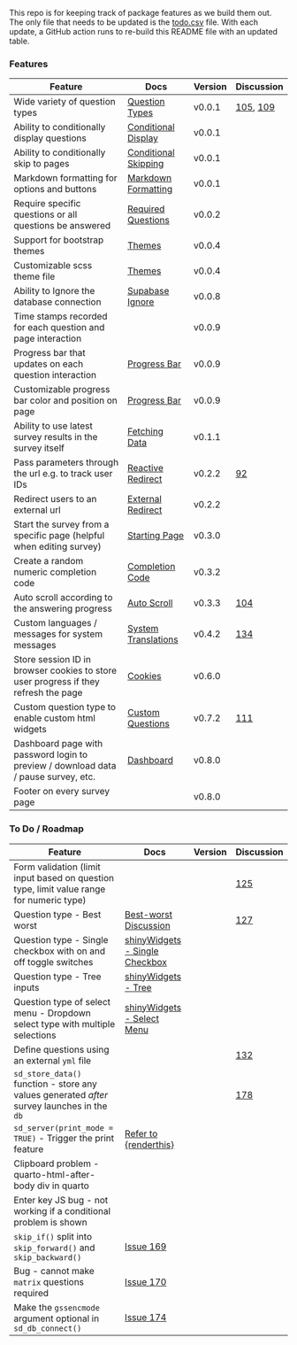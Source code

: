 
<!-- README.md is generated from README.Rmd. Please edit this file -->

This repo is for keeping track of package features as we build them out.
The only file that needs to be updated is the
[todo.csv](https://github.com/surveydown-dev/todo/blob/main/todo.csv)
file. With each update, a GitHub action runs to re-build this README
file with an updated table.

### Features

| Feature                                                                             | Docs                                                                                                         | Version | Discussion                                                                                                                   |
|-------------------------------------------------------------------------------------|--------------------------------------------------------------------------------------------------------------|---------|------------------------------------------------------------------------------------------------------------------------------|
| Wide variety of question types                                                      | [Question Types](https://surveydown.org/manuals/question-types)                                              | v0.0.1  | [105](https://github.com/orgs/surveydown-dev/discussions/105), [109](https://github.com/orgs/surveydown-dev/discussions/109) |
| Ability to conditionally display questions                                          | [Conditional Display](https://surveydown.org/manuals/conditional-control#conditional-display)                | v0.0.1  |                                                                                                                              |
| Ability to conditionally skip to pages                                              | [Conditional Skipping](https://surveydown.org/manuals/conditional-control#conditional-skipping)              | v0.0.1  |                                                                                                                              |
| Markdown formatting for options and buttons                                         | [Markdown Formatting](https://surveydown.org/manuals/question-formatting#markdown-formatting)                | v0.0.1  |                                                                                                                              |
| Require specific questions or all questions be answered                             | [Required Questions](https://surveydown.org/manuals/server-options#required-questions)                       | v0.0.2  |                                                                                                                              |
| Support for bootstrap themes                                                        | [Themes](https://surveydown.org/manuals/survey-components#changing-the-look-and-feel)                        | v0.0.4  |                                                                                                                              |
| Customizable scss theme file                                                        | [Themes](https://surveydown.org/manuals/survey-components#changing-the-look-and-feel)                        | v0.0.4  |                                                                                                                              |
| Ability to Ignore the database connection                                           | [Supabase Ignore](https://surveydown.org/manuals/store-data#ignoring-the-supabase-connection)                | v0.0.8  |                                                                                                                              |
| Time stamps recorded for each question and page interaction                         |                                                                                                              | v0.0.9  |                                                                                                                              |
| Progress bar that updates on each question interaction                              | [Progress Bar](https://surveydown.org/manuals/survey-components#progress-bar)                                | v0.0.9  |                                                                                                                              |
| Customizable progress bar color and position on page                                | [Progress Bar](https://surveydown.org/manuals/survey-components#progress-bar)                                | v0.0.9  |                                                                                                                              |
| Ability to use latest survey results in the survey itself                           | [Fetching Data](https://surveydown.org/manuals/fetch-data#reactive-fetching)                                 | v0.1.1  |                                                                                                                              |
| Pass parameters through the url e.g. to track user IDs                              | [Reactive Redirect](https://surveydown.org/manuals/redirect#reactive-redirect)                               | v0.2.2  | [92](https://github.com/orgs/surveydown-dev/discussions/92)                                                                  |
| Redirect users to an external url                                                   | [External Redirect](https://surveydown.org/manuals/redirect)                                                 | v0.2.2  |                                                                                                                              |
| Start the survey from a specific page (helpful when editing survey)                 | [Starting Page](https://surveydown.org/manuals/server-options#starting-page)                                 | v0.3.0  |                                                                                                                              |
| Create a random numeric completion code                                             | [Completion Code](https://surveydown.org/manuals/reactivity#displaying-stored-values-e.g.-a-completion-code) | v0.3.2  |                                                                                                                              |
| Auto scroll according to the answering progress                                     | [Auto Scroll](https://surveydown.org/manuals/server-options#auto-scroll)                                     | v0.3.3  | [104](https://github.com/surveydown-dev/surveydown/issues/104)                                                               |
| Custom languages / messages for system messages                                     | [System Translations](https://surveydown.org/manuals/system-translations)                                    | v0.4.2  | [134](https://github.com/orgs/surveydown-dev/discussions/134)                                                                |
| Store session ID in browser cookies to store user progress if they refresh the page | [Cookies](https://surveydown.org/manuals/server-options#cookie)                                              | v0.6.0  |                                                                                                                              |
| Custom question type to enable custom html widgets                                  | [Custom Questions](https://surveydown.org/manuals/custom-questions)                                          | v0.7.2  | [111](https://github.com/orgs/surveydown-dev/discussions/111)                                                                |
| Dashboard page with password login to preview / download data / pause survey, etc.  | [Dashboard](https://surveydown.org/manuals/dashboard)                                                        | v0.8.0  |                                                                                                                              |
| Footer on every survey page                                                         |                                                                                                              | v0.8.0  |                                                                                                                              |

### To Do / Roadmap

| Feature                                                                                     | Docs                                                                                                         | Version | Discussion                                                     |
|---------------------------------------------------------------------------------------------|--------------------------------------------------------------------------------------------------------------|---------|----------------------------------------------------------------|
| Form validation (limit input based on question type, limit value range for numeric type)    |                                                                                                              |         | [125](https://github.com/orgs/surveydown-dev/discussions/125)  |
| Question type - Best worst                                                                  | [Best-worst Discussion](https://github.com/orgs/surveydown-dev/discussions/127)                              |         | [127](https://github.com/orgs/surveydown-dev/discussions/127)  |
| Question type - Single checkbox with on and off toggle switches                             | [shinyWidgets - Single Checkbox](https://github.com/dreamRs/shinyWidgets?tab=readme-ov-file#single-checkbox) |         |                                                                |
| Question type - Tree inputs                                                                 | [shinyWidgets - Tree](https://github.com/dreamRs/shinyWidgets?tab=readme-ov-file#tree)                       |         |                                                                |
| Question type of select menu - Dropdown select type with multiple selections                | [shinyWidgets - Select Menu](https://github.com/dreamRs/shinyWidgets?tab=readme-ov-file#select-menu)         |         |                                                                |
| Define questions using an external `yml` file                                               |                                                                                                              |         | [132](https://github.com/orgs/surveydown-dev/discussions/132)  |
| `sd_store_data()` function - store any values generated *after* survey launches in the `db` |                                                                                                              |         | [178](https://github.com/surveydown-dev/surveydown/issues/178) |
| `sd_server(print_mode = TRUE)` - Trigger the print feature                                  | [Refer to {renderthis}](https://github.com/jhelvy/renderthis/blob/main/R/pdf.R)                              |         |                                                                |
| Clipboard problem - quarto-html-after-body div in quarto                                    |                                                                                                              |         |                                                                |
| Enter key JS bug - not working if a conditional problem is shown                            |                                                                                                              |         |                                                                |
| `skip_if()` split into `skip_forward()` and `skip_backward()`                               | [Issue 169](https://github.com/surveydown-dev/surveydown/issues/169#issuecomment-2611211412)                 |         |                                                                |
| Bug - cannot make `matrix` questions required                                               | [Issue 170](https://github.com/surveydown-dev/surveydown/issues/170#issuecomment-2621673999)                 |         |                                                                |
| Make the `gssencmode` argument optional in `sd_db_connect()`                                | [Issue 174](https://github.com/surveydown-dev/surveydown/issues/174#issuecomment-2621695487)                 |         |                                                                |
